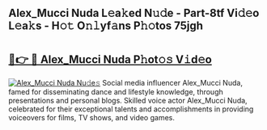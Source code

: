 ## Alex_Mucci Nuda L𝚎a𝚔ed N𝚞𝚍e - Part-8tf Vi𝚍𝚎o L𝚎a𝚔s - H𝚘𝚝 O𝚗𝚕yf𝚊ns P𝚑𝚘tos 75jgh

# <h2><a href="http://kf0e5i.oniu.top/?m=Alex_Mucci+Nuda">🔗👉 🔴 Alex_Mucci Nuda P𝚑ot𝚘𝚜 V𝚒d𝚎o</a></h2>

[![Alex_Mucci Nuda Nu𝚍e𝚜](https://i.imgur.com/0qMVB7G.gif)](http://kf0e5i.oniu.top/?m=Alex_Mucci+Nuda)
Social media influencer Alex_Mucci Nuda, famed for disseminating dance and lifestyle knowledge, through presentations and personal blogs. Skilled voice actor Alex_Mucci Nuda, celebrated for their exceptional talents and accomplishments in providing voiceovers for films, TV shows, and video games.  
